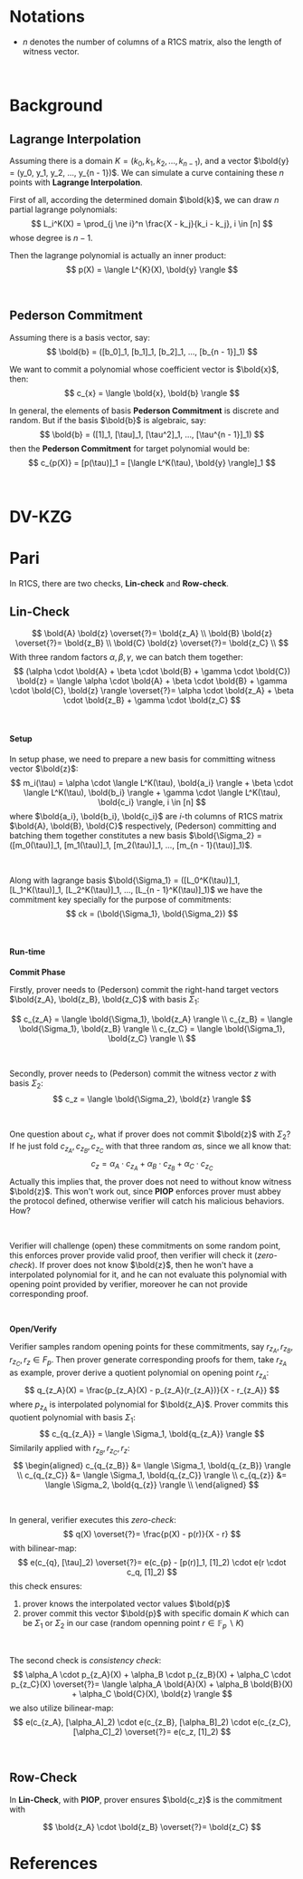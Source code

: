 # Notations
- $n$ denotes the number of columns of a R1CS matrix, also the length of witness vector.

<br />

# Background

## Lagrange Interpolation

Assuming there is a domain $K = (k_0, k_1, k_2, ..., k_{n - 1})$, and a vector $\bold{y} = (y_0, y_1, y_2, ..., y_{n - 1})$. We can simulate a curve containing these $n$ points with **Lagrange Interpolation**.

First of all, according the determined domain $\bold{k}$, we can draw $n$ partial lagrange polynomials:
$$
L_i^K(X) = \prod_{j \ne i}^n \frac{X - k_j}{k_i - k_j}, i \in [n]
$$
whose degree is $n - 1$.

Then the lagrange polynomial is actually an inner product:
$$
p(X) = \langle L^{K}(X), \bold{y} \rangle
$$

<br />

## Pederson Commitment

Assuming there is a basis vector, say:
$$
\bold{b} = ([b_0]_1, [b_1]_1, [b_2]_1, ..., [b_{n - 1}]_1)
$$

We want to commit a polynomial whose coefficient vector is $\bold{x}$, then:
$$
c_{x} = \langle \bold{x}, \bold{b} \rangle
$$

In general, the elements of basis **Pederson Commitment** is discrete and random. But if the basis $\bold{b}$ is algebraic, say:
$$
\bold{b} = ([1]_1, [\tau]_1, [\tau^2]_1, ..., [\tau^{n - 1}]_1)
$$
then the **Pederson Commitment** for target polynomial would be:
$$
c_{p(X)} = [p(\tau)]_1 = [\langle L^K(\tau), \bold{y} \rangle]_1
$$

<br />

# DV-KZG

# Pari

In R1CS, there are two checks, **Lin-check** and **Row-check**.

## Lin-Check

$$
\bold{A} \bold{z} \overset{?}= \bold{z_A} \\
\bold{B} \bold{z} \overset{?}= \bold{z_B} \\
\bold{C} \bold{z} \overset{?}= \bold{z_C} \\
$$
With three random factors $\alpha, \beta, \gamma$, we can batch them together:
$$
(\alpha \cdot \bold{A} + \beta \cdot \bold{B} + \gamma \cdot \bold{C}) \bold{z} = \langle \alpha \cdot \bold{A} + \beta \cdot \bold{B} + \gamma \cdot \bold{C}, \bold{z} \rangle \overset{?}= \alpha \cdot \bold{z_A} + \beta \cdot \bold{z_B} + \gamma \cdot \bold{z_C}
$$

<br />

#### Setup

In setup phase, we need to prepare a new basis for committing witness vector $\bold{z}$:
$$
m_i(\tau) = \alpha \cdot \langle L^K(\tau), \bold{a_i} \rangle + \beta \cdot \langle L^K(\tau), \bold{b_i} \rangle + \gamma \cdot \langle L^K(\tau), \bold{c_i} \rangle, i \in [n] 
$$
where $\bold{a_i}, \bold{b_i}, \bold{c_i}$ are $i$-th columns of R1CS matrix $\bold{A}, \bold{B}, \bold{C}$ respectively, (Pederson) committing and batching them together constitutes a new basis $\bold{\Sigma_2}  = ([m_0(\tau)]_1, [m_1(\tau)]_1, [m_2(\tau)]_1, ..., [m_{n - 1}(\tau)]_1)$.

<br />

Along with lagrange basis $\bold{\Sigma_1} = ([L_0^K(\tau)]_1, [L_1^K(\tau)]_1, [L_2^K(\tau)]_1, ..., [L_{n - 1}^K(\tau)]_1)$ we have the commitment key specially for the purpose of commitments:
$$
ck = (\bold{\Sigma_1}, \bold{\Sigma_2})
$$

<br />

#### Run-time

**Commit Phase**

Firstly, prover needs to (Pederson) commit the right-hand target vectors $\bold{z_A}, \bold{z_B}, \bold{z_C}$ with basis $\Sigma_1$:

$$
c_{z_A} = \langle \bold{\Sigma_1}, \bold{z_A} \rangle \\
c_{z_B} = \langle \bold{\Sigma_1}, \bold{z_B} \rangle \\
c_{z_C} = \langle \bold{\Sigma_1}, \bold{z_C} \rangle \\
$$

<br />

Secondly, prover needs to (Pederson) commit the witness vector $z$ with basis $\Sigma_2$:
$$
c_z = \langle \bold{\Sigma_2}, \bold{z} \rangle
$$

<br />

One question about $c_z$, what if prover does not commit $\bold{z}$ with $\Sigma_2$? If he just fold $c_{z_A}, c_{z_B}, c_{z_C}$ with that three random $\alpha$s, since we all know that:
$$
c_z = \alpha_A \cdot c_{z_A} + \alpha_B \cdot c_{z_B} + \alpha_C \cdot c_{z_C}
$$
Actually this implies that, the prover does not need to without know witness $\bold{z}$. This won't work out, since **PIOP** enforces prover must abbey the protocol defined, otherwise verifier will catch his malicious behaviors. How? 

<br />

Verifier will challenge (open) these commitments on some random point, this enforces prover provide valid proof, then verifier will check it (*zero-check*). If prover does not know $\bold{z}$, then he won't have a interpolated polynomial for it, and he can not evaluate this polynomial with opening point provided by verifier, moreover he can not provide corresponding proof.

<br />

**Open/Verify**

Verifier samples random opening points for these commitments, say $r_{z_A}, r_{z_B}, r_{z_C}, r_{z} \in F_p$. Then prover generate corresponding proofs for them, take $r_{z_A}$ as example, prover derive a quotient polynomial on opening point $r_{z_A}$:
$$
q_{z_A}(X) = \frac{p_{z_A}(X) - p_{z_A}(r_{z_A})}{X - r_{z_A}}
$$
where $p_{z_A}$ is interpolated polynomial for $\bold{z_A}$. Prover commits this quotient polynomial with basis $\Sigma_1$:
$$
c_{q_{z_A}} = \langle \Sigma_1, \bold{q_{z_A}} \rangle
$$
Similarily applied with $r_{z_B}, r_{z_C}, r_z$:
$$
\begin{aligned}
c_{q_{z_B}} &= \langle \Sigma_1, \bold{q_{z_B}} \rangle \\
c_{q_{z_C}} &= \langle \Sigma_1, \bold{q_{z_C}} \rangle \\
c_{q_{z}} &= \langle \Sigma_2, \bold{q_{z}} \rangle \\
\end{aligned}
$$

<br />

In general, verifier executes this *zero-check*:
$$
q(X) \overset{?}= \frac{p(X) - p(r)}{X - r}
$$
with bilinear-map:
$$
e(c_{q}, [\tau]_2) \overset{?}= e(c_{p} - [p(r)]_1, [1]_2) \cdot e(r \cdot c_q, [1]_2)
$$
this check ensures:
1. prover knows the interpolated vector values $\bold{p}$
2. prover commit this vector $\bold{p}$ with specific domain $K$ which can be $\Sigma_1$ or $\Sigma_2$ in our case (random openning point $r \in \mathbb{F}_p \backslash K$)

<br />

The second check is *consistency check*:
$$
\alpha_A \cdot p_{z_A}(X) + \alpha_B \cdot p_{z_B}(X) + \alpha_C \cdot p_{z_C}(X) \overset{?}= \langle \alpha_A \bold{A}(X) + \alpha_B \bold{B}(X) + \alpha_C \bold{C}(X), \bold{z} \rangle
$$
we also utilize bilinear-map:
$$
e(c_{z_A}, [\alpha_A]_2) \cdot e(c_{z_B}, [\alpha_B]_2) \cdot e(c_{z_C}, [\alpha_C]_2) \overset{?}= e(c_z, [1]_2)
$$

<br />

## Row-Check

In **Lin-Check**, with **PIOP**, prover ensures $\bold{c_z}$ is the commitment with  

$$
\bold{z_A} \cdot \bold{z_B} \overset{?}= \bold{z_C}
$$

# References